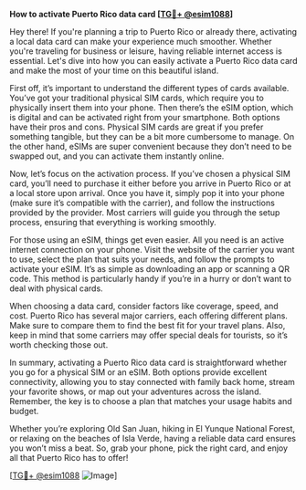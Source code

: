 **How to activate Puerto Rico data card [[TG💪+ @esim1088](https://t.me/s/esim1088)]**

Hey there! If you're planning a trip to Puerto Rico or already there, activating a local data card can make your experience much smoother. Whether you're traveling for business or leisure, having reliable internet access is essential. Let's dive into how you can easily activate a Puerto Rico data card and make the most of your time on this beautiful island.

First off, it’s important to understand the different types of cards available. You’ve got your traditional physical SIM cards, which require you to physically insert them into your phone. Then there’s the eSIM option, which is digital and can be activated right from your smartphone. Both options have their pros and cons. Physical SIM cards are great if you prefer something tangible, but they can be a bit more cumbersome to manage. On the other hand, eSIMs are super convenient because they don’t need to be swapped out, and you can activate them instantly online.

Now, let’s focus on the activation process. If you’ve chosen a physical SIM card, you’ll need to purchase it either before you arrive in Puerto Rico or at a local store upon arrival. Once you have it, simply pop it into your phone (make sure it’s compatible with the carrier), and follow the instructions provided by the provider. Most carriers will guide you through the setup process, ensuring that everything is working smoothly.

For those using an eSIM, things get even easier. All you need is an active internet connection on your phone. Visit the website of the carrier you want to use, select the plan that suits your needs, and follow the prompts to activate your eSIM. It’s as simple as downloading an app or scanning a QR code. This method is particularly handy if you’re in a hurry or don’t want to deal with physical cards.

When choosing a data card, consider factors like coverage, speed, and cost. Puerto Rico has several major carriers, each offering different plans. Make sure to compare them to find the best fit for your travel plans. Also, keep in mind that some carriers may offer special deals for tourists, so it’s worth checking those out.

In summary, activating a Puerto Rico data card is straightforward whether you go for a physical SIM or an eSIM. Both options provide excellent connectivity, allowing you to stay connected with family back home, stream your favorite shows, or map out your adventures across the island. Remember, the key is to choose a plan that matches your usage habits and budget.

Whether you’re exploring Old San Juan, hiking in El Yunque National Forest, or relaxing on the beaches of Isla Verde, having a reliable data card ensures you won’t miss a beat. So, grab your phone, pick the right card, and enjoy all that Puerto Rico has to offer!

[[TG💪+ @esim1088](https://t.me/s/esim1088) ![Image](https://i.postimg.cc/Y0z9fWf4/image.png)]